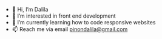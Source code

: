 - 👋 Hi, I’m Dalila
- 👀 I’m interested in front end development
- 🌱 I’m currently learning how to code responsive websites
- 📫 Reach me via email pinondalila@gmail.com

<!---
dpinon19/dpinon19 is a ✨ special ✨ repository because its `README.md` (this file) appears on your GitHub profile.
You can click the Preview link to take a look at your changes.
--->
